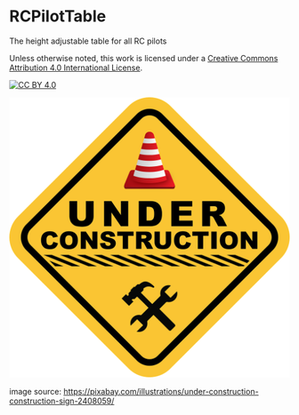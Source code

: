 # RCPilotTable
The height adjustable table for all RC pilots

Unless otherwise noted, this work is licensed under a
[Creative Commons Attribution 4.0 International License][cc-by].

[![CC BY 4.0][cc-by-image]][cc-by]

![under-construction-image]

[cc-by]: http://creativecommons.org/licenses/by/4.0/
[cc-by-image]: https://i.creativecommons.org/l/by/4.0/88x31.png
[cc-by-shield]: https://img.shields.io/badge/License-CC%20BY%204.0-lightgrey.svg



[under-construction-image]: https://github.com/T-RC/RCPilotTable/blob/main/under-construction-2408059_1280.png
image source: https://pixabay.com/illustrations/under-construction-construction-sign-2408059/
